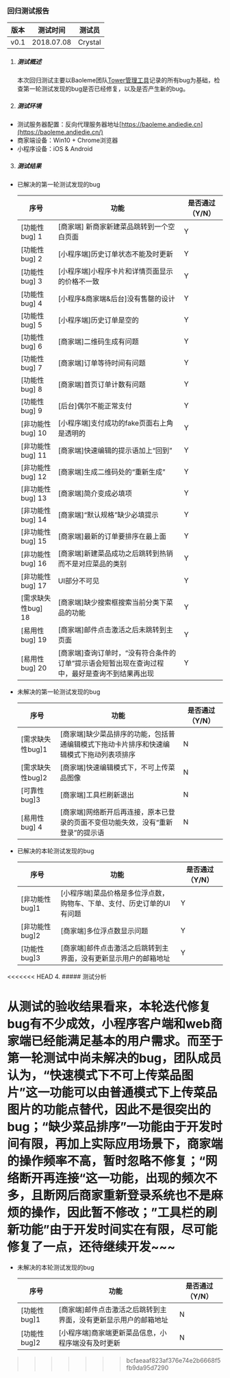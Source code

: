 ### 回归测试报告

| 版本 | 测试时间   | 测试员  |
| ---- | ---------- | ------- |
| v0.1 | 2018.07.08 | Crystal |

1. ##### 测试概述

   本次回归测试主要以Baoleme团队[Tower管理工具](https://tower.im/projects/a23a45d0ad6a49b5aca9e504d1b06512/)记录的所有bug为基础，检查第一轮测试发现的bug是否已经修复，以及是否产生新的bug。

2. ##### 测试环境

- 测试服务器配置：反向代理服务器地址[https://baoleme.andiedie.cn](https://baoleme.andiedie.cn/)
- 商家端设备：Win10 + Chrome浏览器
- 小程序设备：iOS & Android

3. ##### 测试结果

- 已解决的第一轮测试发现的bug

  | 序号               | 功能                                                         | 是否通过（Y/N） |
  | ------------------ | ------------------------------------------------------------ | --------------- |
  | [功能性bug] 1      | [商家端] 新商家新建菜品跳转到一个空白页面                    | Y               |
  | [功能性bug] 2      | [小程序端]历史订单状态不能及时更新                           | Y               |
  | [功能性bug] 3      | [小程序端]小程序卡片和详情页面显示的价格不一致               | Y               |
  | [功能性bug] 4      | [小程序&商家端&后台]没有售罄的设计                           | Y               |
  | [功能性bug] 5      | [小程序端]历史订单是空的                                     | Y               |
  | [功能性bug] 6      | [商家端]二维码生成有问题                                     | Y               |
  | [功能性bug] 7      | [商家端]订单等待时间有问题                                   | Y               |
  | [功能性bug] 8      | [商家端]首页订单计数有问题                                   | Y               |
  | [功能性bug] 9      | [后台]偶尔不能正常支付                                       | Y               |
  | [非功能性bug] 10   | [小程序端]支付成功的fake页面右上角是透明的                   | Y               |
  | [非功能性bug] 11   | [商家端]快速编辑的提示语加上“回到”                           | Y               |
  | [非功能性bug] 12   | [商家端]生成二维码处的“重新生成”                             | Y               |
  | [非功能性bug] 13   | [商家端]简介变成必填项                                       | Y               |
  | [非功能性bug] 14   | [商家端]“默认规格”缺少必填提示                               | Y               |
  | [非功能性bug] 15   | [商家端]最新的订单要排序在最上面                             | Y               |
  | [非功能性bug] 16   | [商家端]新建菜品成功之后跳转到热销而不是对应菜品的类别       | Y               |
  | [非功能性bug] 17   | UI部分不可见                                                 | Y               |
  | [需求缺失性bug] 18 | [商家端]缺少搜索框搜索当前分类下菜品的功能                   | Y               |
  | [易用性bug] 19     | [商家端]邮件点击激活之后未跳转到主页面                       | Y               |
  | [易用性bug] 20     | [商家端]查询订单时，“没有符合条件的订单”提示语会短暂出现在查询过程中，最好是查询不到结果再出现 | Y               |

- 未解决的第一轮测试发现的bug

  | 序号             | 功能                                                         | 是否通过（Y/N） |
  | ---------------- | ------------------------------------------------------------ | --------------- |
  | [需求缺失性bug]1 | [商家端]缺少菜品排序的功能，包括普通编辑模式下拖动卡片排序和快速编辑模式下拖动列表项排序 | N               |
  | [需求缺失性bug]2 | [商家端]快速编辑模式下，不可上传菜品图像                     | N               |
  | [可靠性bug]3     | [商家端]工具栏刷新退出                                       | N               |
  | [易用性bug] 4    | [商家端]网络断开后再连接，原本已登录的页面不变但功能失效，没有“重新登录”的提示语 | N               |

- 已解决的本轮测试发现的bug

  | 序号           | 功能                                                         | 是否通过（Y/N） |
  | -------------- | ------------------------------------------------------------ | --------------- |
  | [非功能性bug]1 | [小程序端]菜品价格是多位浮点数，购物车、下单、支付、历史订单的UI有问题 | Y               |
  | [非功能性bug]2 | [商家端]多位浮点数显示问题                                   | Y               |
  | [功能性bug]3 | [商家端]邮件点击激活之后跳转到主界面，没有更新显示用户的邮箱地址 | Y             |

<<<<<<< HEAD
4. ##### 测试分析

   ​     从测试的验收结果看来，本轮迭代修复bug有不少成效，小程序客户端和web商家端已经能满足基本的用户需求。而至于第一轮测试中尚未解决的bug，团队成员认为，“快速模式下不可上传菜品图片”这一功能可以由普通模式下上传菜品图片的功能点替代，因此不是很突出的bug；“缺少菜品排序”一功能由于开发时间有限，再加上实际应用场景下，商家端的操作频率不高，暂时忽略不修复；“网络断开再连接“这一功能，出现的频次不多，且断网后商家重新登录系统也不是麻烦的操作，因此暂不修改；”工具栏的刷新功能”由于开发时间实在有限，尽可能修复了一点，还待继续开发~~~
=======
- 未解决的本轮测试发现的bug

  | 序号         | 功能                                                         | 是否通过（Y/N） |
  | ------------ | ------------------------------------------------------------ | --------------- |
  | [功能性bug]1 | [商家端]邮件点击激活之后跳转到主界面，没有更新显示用户的邮箱地址 | N               |
  | [功能性bug]2 | [小程序端]商家端更新菜品信息，小程序端没有及时更新           | N               |
>>>>>>> bcfaeaaf823af376e74e2b6668f5fb9da95d7290

